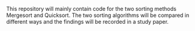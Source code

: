 This repository will mainly contain code for the two sorting methods Mergesort and Quicksort. The two sorting algorithms will be compared in different ways and the findings will be recorded in a study paper.
